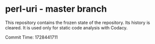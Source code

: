 # perl-uri - master branch

This repository contains the frozen state of the repository.
Its history is cleared. It is used only for static code
analysis with Codacy.

Commit Time: 1728441711